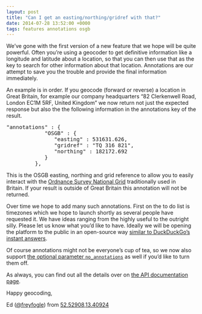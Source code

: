 ```yaml
--- 
layout: post
title: "Can I get an easting/northing/gridref with that?"
date: 2014-07-28 13:52:00 +0000
tags: features annotations osgb
---
```

We’ve gone with the first version of a new feature that we hope will be quite powerful. Often you’re using a geocoder to get definitive information like a longitude and latitude about a location, so that you can then use that as the key to search for other information about that location. Annotations are our attempt to save you the trouble and provide the final information immediately. 

An example is in order. If you geocode (forward or reverse) a location in Great Britain, for example our company headquarters “82 Clerkenwell Road, London EC1M 5RF, United Kingdom” we now return not just the expected response but also the the following information in the annotations key of the result.

<pre>"annotations" : {
            "OSGB" : {
               "easting" : 531631.626,
               "gridref" : "TQ 316 821",
               "northing" : 182172.692
            }
         },</pre>

This is the OSGB easting, northing and grid reference to allow you to easily interact with the [Ordnance Survey National Grid](http://en.wikipedia.org/wiki/OSGB) traditionally used in Britain. If your result is outside of Great Britain this annotation will not be returned.

Over time we hope to add many such annotations. First on the to do list is timezones which we hope to launch shortly as several people have requested it. We have ideas ranging from the highly useful to the outright silly. Please let us know what you’d like to have. Ideally we will be opening the platform to the public in an open-source way [similar to DuckDuckGo’s instant answers](https://github.com/duckduckgo/duckduckgo/wiki).

Of course annotations might not be everyone’s cup of tea, so we now also support [the optional parameter `no_annotations`](http://geocoder.opencagedata.com/api.html#forward-opt) as well if you’d like to turn them off.

As always, you can find out all the details over on [the API documentation page](http://geocoder.opencagedata.com/api.html).

Happy geocoding,

Ed ([@freyfogle](https://twitter.com/freyfogle)) from [52.52908,13.40924](http://www.openstreetmap.org/?mlat=52.52908&mlon=13.40924#map=18/52.52908/13.40924)